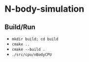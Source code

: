 # N-body-simulation

## Build/Run

* `mkdir build; cd build`
* `cmake ..`
* `cmake --build .`
* `./src/cpu/nBodyCPU`